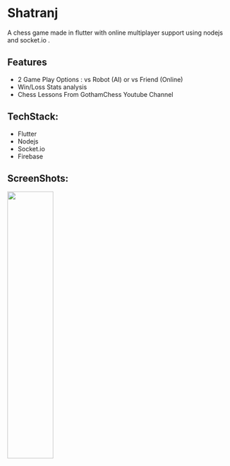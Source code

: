 # Shatranj
A chess game made in flutter with online multiplayer support using nodejs and socket.io .

## Features
* 2 Game Play Options : vs Robot (AI) or vs Friend (Online)
* Win/Loss Stats analysis 
* Chess Lessons From GothamChess Youtube Channel

## TechStack:
* Flutter 
* Nodejs
* Socket.io
* Firebase

## ScreenShots:
<img width="104" height="604" src="https://user-images.githubusercontent.com/61612477/146634450-cd1307c1-2180-4113-83f2-2241ba5879f6.jpg">



